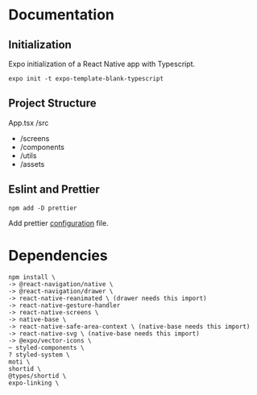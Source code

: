 # Documentation

## Initialization

Expo initialization of a React Native app with Typescript.

```
expo init -t expo-template-blank-typescript
```

## Project Structure

App.tsx
/src
 - /screens
 - /components
 - /utils
 - /assets

## Eslint and Prettier

```
npm add -D prettier
```

Add prettier [configuration](prettier.config.ts) file.


# Dependencies

```
npm install \
-> @react-navigation/native \
-> @react-navigation/drawer \
-> react-native-reanimated \ (drawer needs this import)
-> react-native-gesture-handler
-> react-native-screens \
-> native-base \
-> react-native-safe-area-context \ (native-base needs this import)
-> react-native-svg \ (native-base needs this import)
-> @expo/vector-icons \
~ styled-components \
? styled-system \
moti \
shortid \
@types/shortid \
expo-linking \
```
